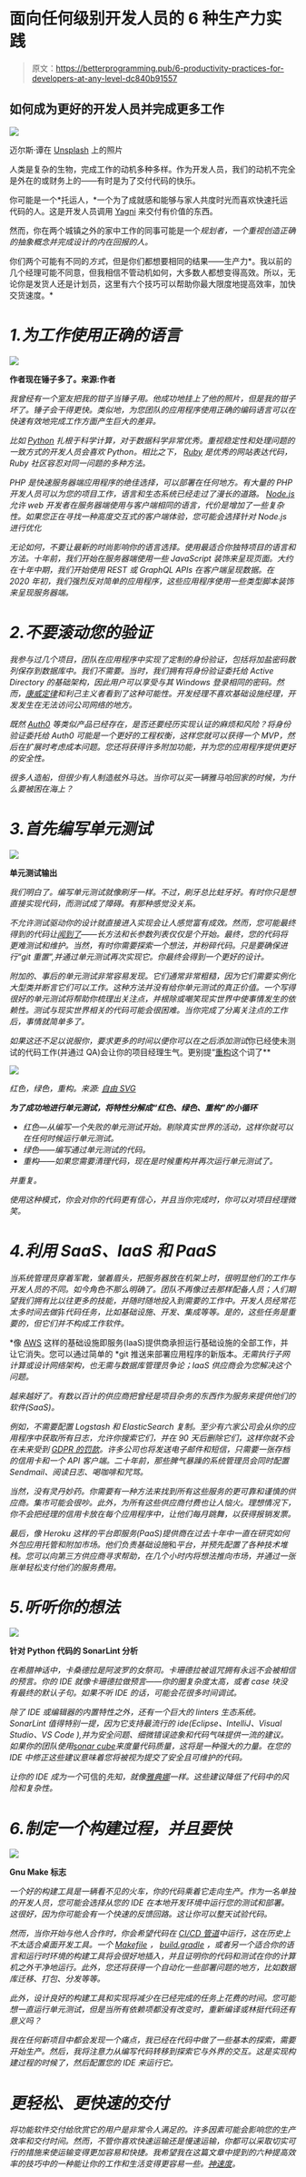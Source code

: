 # 面向任何级别开发人员的 6 种生产力实践

> 原文：<https://betterprogramming.pub/6-productivity-practices-for-developers-at-any-level-dc840b91557>

## 如何成为更好的开发人员并完成更多工作

![](img/934688f73fe6824887b51375c9269157.png)

迈尔斯·谭在 [Unsplash](https://unsplash.com?utm_source=medium&utm_medium=referral) 上的照片

人类是复杂的生物，完成工作的动机多种多样。作为开发人员，我们的动机不完全是外在的或财务上的——有时是为了交付代码的快乐。

你可能是一个*托运人，*一个为了成就感和能够与家人共度时光而喜欢快速托运代码的人。这是开发人员调用 [Yagni](https://en.wikipedia.org/wiki/You_aren%27t_gonna_need_it) 来交付有价值的东西。

然而，你在两个城镇之外的家中工作的同事可能是一个*规划者，一个重视创造正确的抽象概念并完成设计的内在回报的人。*

你们两个可能有不同的*方式*，但是你们都想要相同的结果——生产力*。我以前的几个经理可能不同意，但我相信不管动机如何，大多数人都想变得高效。所以，无论你是发货人还是计划员，这里有六个技巧可以帮助你最大限度地提高效率，加快交货速度。*

# *1.为工作使用正确的语言*

*![](img/43a3409f70274b9b9e3f52fe68c1bcdc.png)*

**作者现在锤子多了。来源:作者**

*我曾经有一个室友把我的钳子当锤子用。他成功地挂上了他的照片，但是我的钳子坏了。锤子会干得更快。类似地，为您团队的应用程序使用正确的编码语言可以在快速有效地完成工作方面产生巨大的差异。*

*比如 [Python](https://www.python.org/) 扎根于科学计算，对于数据科学非常优秀。重视稳定性和处理问题的一致方式的开发人员会喜欢 Python。相比之下， [Ruby](https://www.ruby-lang.org/en/) 是优秀的网站表达代码，Ruby 社区容忍对同一问题的多种方法。*

*PHP 是快速服务器端应用程序的绝佳选择，可以部署在任何地方。有大量的 PHP 开发人员可以为您的项目工作，语言和生态系统已经走过了漫长的道路。 [Node.js](https://nodejs.org/en/) 允许 web 开发者在服务器端使用与客户端相同的语言，代价是增加了一些复杂性。如果您正在寻找一种高度交互式的客户端体验，您可能会选择针对 Node.js 进行优化*

*无论如何，不要让最新的时尚影响你的语言选择。使用最适合你独特项目的语言和方法。十年前，我们开始在服务器端使用一些 JavaScript 装饰来呈现页面。大约在十年中期，我们开始使用 REST 或 GraphQL APIs 在客户端呈现数据。在 2020 年初，我们强烈反对简单的应用程序，这些应用程序使用一些类型脚本装饰来呈现服务器端。*

# *2.不要滚动您的验证*

*我参与过几个项目，团队在应用程序中实现了定制的身份验证，包括将加盐密码散列保存到数据库中。我们不需要。当时，我们拥有将身份验证委托给 Active Directory 的基础架构，因此用户可以享受与其 Windows 登录相同的密码。然而，[康威定律](http://melconway.com/Home/Conways_Law.html)和利己主义者看到了这种可能性。开发经理不喜欢基础设施经理，开发发生在无法访问公司网络的地方。*

*既然 [Auth0](https://auth0.com/) 等类似产品已经存在，是否还要经历实现认证的麻烦和风险？将身份验证委托给 Auth0 可能是一个更好的工程权衡，这样您就可以获得一个 MVP，然后在扩展时考虑成本问题。您还将获得许多附加功能，并为您的应用程序提供更好的安全性。*

*很多人造船，但很少有人制造舷外马达。当你可以买一辆雅马哈回家的时候，为什么要被困在海上？*

# *3.首先编写单元测试*

*![](img/c68b8d37aec78ef0fe92a3e5836dde3e.png)*

**单元测试输出**

*我们明白了。编写单元测试就像刷牙一样。不过，刷牙总比蛀牙好。有时你只是想直接实现代码，而测试成了障碍。有那种感觉没关系。*

*不允许测试驱动你的设计就直接进入实现会让人感觉富有成效。然而，您可能最终得到的代码让[闻到了](https://refactoring.guru/refactoring/smells/bloaters)——长方法和长参数列表仅仅是个开始。最终，您的代码将更难测试和维护。当然，有时你需要探索一个想法，并粉碎代码。只是要确保进行“git 重置”,并通过单元测试再次实现它。你最终会得到一个更好的设计。*

*附加的、事后的单元测试非常容易发现。它们通常非常粗糙，因为它们需要实例化大型类并断言它们可以工作。这种方法并没有给你单元测试的真正价值。一个写得很好的单元测试将帮助你梳理出关注点，并根除或嘲笑现实世界中使事情发生的依赖性。测试与现实世界相关的代码可能会很困难。当你完成了分离关注点的工作后，事情就简单多了。*

*如果这还不足以说服你，要求更多的时间以便你可以在之后添加测试*你已经使未测试的代码工作(并通过 QA)会让你的项目经理生气。更别提“[重构](https://www.refactoring.com/)这个词了**

*![](img/5cb3ab45a0d9729c6b2c97200af565ce.png)*

**红色，绿色，重构。来源:* [*自由 SVG*](https://freesvg.org/red-green-refactor-street-sign-vector-drawing)*

***为了成功地进行单元测试，将特性分解成“红色、绿色、重构”的小循环***

*   *红色—从编写一个失败的单元测试开始。剔除真实世界的活动，这样你就可以在任何时候运行单元测试。*
*   *绿色——编写通过单元测试的代码。*
*   *重构——如果您需要清理代码，现在是时候重构并再次运行单元测试了。*

*并重复。*

*使用这种模式，你会对你的代码更有信心，并且当你完成时，你可以对项目经理微笑。*

# *4.利用 SaaS、IaaS 和 PaaS*

*当系统管理员穿着军靴，皱着眉头，把服务器放在机架上时，很明显他们的工作与开发人员的不同。如今角色不那么明确了。团队不再像过去那样配备人员；人们期望我们拥有比以往更多的技能，并随时随地投入到需要的工作中。开发人员经常花太多时间去做*非*代码任务，比如基础设施、开发、集成等等。是的，这些任务是重要的，但它们并不构成工作软件。*

*像 [AWS](https://aws.amazon.com/) 这样的基础设施即服务(IaaS)提供商承担运行基础设施的全部工作，并让它消失。您可以通过简单的 *git 推送来部署应用程序的新版本。*无需执行子网计算或设计网络架构，也无需与数据库管理员争论；IaaS 供应商会为您解决这个问题。*

*越来越好了。有数以百计的供应商把曾经是项目杂务的东西作为服务来提供他们的软件(SaaS)。*

*例如，不需要配置 Logstash 和 ElasticSearch 复制。至少有六家公司会从你的应用程序中获取所有日志，允许你搜索它们，并在 90 天后删除它们，这样你就不会在未来受到 [GDPR 的罚款](https://www.ctrl.blog/entry/gdpr-web-server-logs.html)。许多公司也将发送电子邮件和短信，只需要一张存档的信用卡和一个 API 客户端。二十年前，那些脾气暴躁的系统管理员会同时配置 Sendmail、阅读日志、喝咖啡和咒骂。*

*当然，没有灵丹妙药。你需要有一种方法来找到所有这些服务的更可靠和谨慎的供应商。集市可能会很吵。此外，为所有这些供应商付费也让人恼火。理想情况下，你不会把经理的信用卡放在每个应用程序中，让他们每月跳舞，以获得报销发票。*

*最后，像 Heroku 这样的平台即服务(PaaS)提供商在过去十年中一直在研究如何外包应用托管和附加市场。他们负责基础设施*和*平台，并预先配置了各种技术堆栈。您可以向第三方供应商寻求帮助，在几个小时内将想法推向市场，并通过一张账单轻松支付他们的服务费用。*

# *5.听听你的想法*

*![](img/a1f187d5eaa81803415321e75d0afe8e.png)*

**针对 Python 代码的 SonarLint 分析**

*在希腊神话中，卡桑德拉是阿波罗的女祭司。卡珊德拉被诅咒拥有永远不会被相信的预言。你的 IDE 就像卡珊德拉做预言——你的圈复杂度太高，或者 case 块没有最终的默认子句。如果不听 IDE 的话，可能会花很多时间调试。*

*除了 IDE 或编辑器的内置特性之外，还有一个巨大的 linters 生态系统。SonarLint 值得特别一提，因为它支持最流行的 ide(Eclipse、IntelliJ、Visual Studio、VS Code ),并为安全问题、细微错误迹象和代码气味提供一流的建议。如果你的团队使用[sonar cube](https://www.sonarqube.org/)来度量代码质量，这将是一种强大的力量。在您的 IDE 中修正这些建议意味着您将被视为提交了安全且可维护的代码。*

*让你的 IDE 成为一个*可信的*先知，就像[雅典娜](https://en.wikipedia.org/wiki/Athenais_(seer))一样。这些建议降低了代码中的风险和复杂性。*

# *6.制定一个构建过程，并且要快*

*![](img/d02a732c6b82e2e2a5f78c132ef9f3ef.png)*

**Gnu Make 标志**

*一个好的构建工具是一辆看不见的火车，你的代码乘着它走向生产。作为一名单独的开发人员，您可能会选择从您的 IDE 在本地开发环境中运行您的测试和部署。这很好，因为你可能会有一个快速的反馈回路。这让你可以整天试验代码。*

*然而，当你开始与他人合作时，你会希望代码在 [CI/CD 管道](https://en.wikipedia.org/wiki/CI/CD)中运行，这在历史上不太适合桌面开发工具。一个 [Makefile](https://en.wikipedia.org/wiki/Make_(software)) ， [*build.gradle*](https://en.wikipedia.org/wiki/Gradle) ，或者另一个适合你的语言和运行时环境的构建工具将会很好地插入，并且证明你的代码和测试在你的计算机之外干净地运行。此外，您还将获得一个自动化一些部署问题的地方，比如数据库迁移、打包、分发等等。*

*此外，设计良好的构建工具和实现将减少在已经完成的任务上花费的时间。您可能想一直运行单元测试，但是当所有依赖项都没有改变时，重新编译或林挺代码还有意义吗？*

*我在任何新项目中都会发现一个痛点，我已经在代码中做了一些基本的探索，需要开始生产。然后，我将注意力从编写代码转移到探索它与外界的交互。这是实现构建过程的时候了，然后配置您的 IDE 来运行它。*

# *更轻松、更快速的交付*

*将功能软件交付给欣赏它的用户是非常令人满足的。许多因素可能会影响您的生产效率和交付时间。然而，不管你喜欢快速运输还是慢速运输，你都可以采取切实可行的措施来使运输变得更加容易和快捷。我希望我在这篇文章中提到的六种提高效率的技巧中的一种能让你的工作和生活变得更容易一些。[神速度](https://www.etymonline.com/word/godspeed)。*